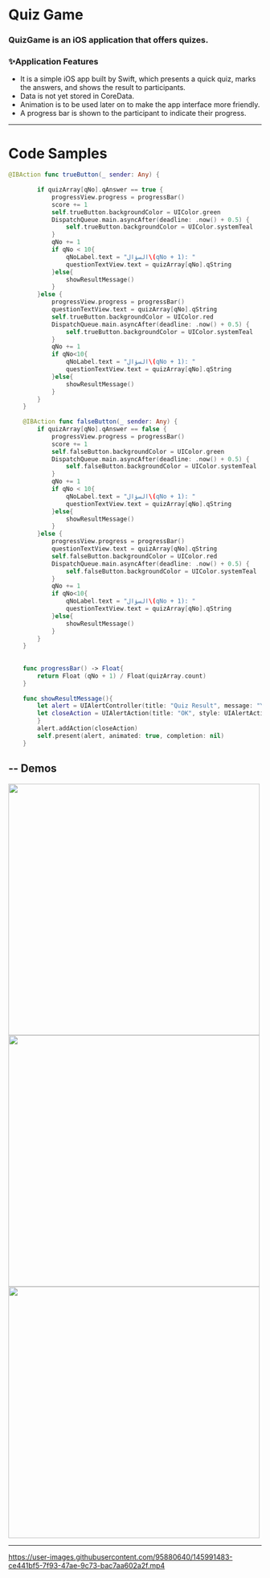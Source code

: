 # Quiz Game
### QuizGame is an iOS application that offers quizes.

###  ✨Application Features
- It is a simple iOS app built by Swift, which presents a quick quiz, marks the answers, and shows the result to participants.
- Data is not yet stored in CoreData.
- Animation is to be used later on to make the app interface more friendly.
- A progress bar is shown to the participant to indicate their progress.

---
# Code Samples
```swift
@IBAction func trueButton(_ sender: Any) {
        
        if quizArray[qNo].qAnswer == true {
            progressView.progress = progressBar()
            score += 1
            self.trueButton.backgroundColor = UIColor.green
            DispatchQueue.main.asyncAfter(deadline: .now() + 0.5) {
                self.trueButton.backgroundColor = UIColor.systemTeal
            }
            qNo += 1
            if qNo < 10{
                qNoLabel.text = "السؤال\(qNo + 1): "
                questionTextView.text = quizArray[qNo].qString
            }else{
                showResultMessage()
            }
        }else {
            progressView.progress = progressBar()
            questionTextView.text = quizArray[qNo].qString
            self.trueButton.backgroundColor = UIColor.red
            DispatchQueue.main.asyncAfter(deadline: .now() + 0.5) {
                self.trueButton.backgroundColor = UIColor.systemTeal
            }
            qNo += 1
            if qNo<10{
                qNoLabel.text = "السؤال\(qNo + 1): "
                questionTextView.text = quizArray[qNo].qString
            }else{
                showResultMessage()
            }
        }
    }
    
    @IBAction func falseButton(_ sender: Any) {
        if quizArray[qNo].qAnswer == false {
            progressView.progress = progressBar()
            score += 1
            self.falseButton.backgroundColor = UIColor.green
            DispatchQueue.main.asyncAfter(deadline: .now() + 0.5) {
                self.falseButton.backgroundColor = UIColor.systemTeal
            }
            qNo += 1
            if qNo < 10{
                qNoLabel.text = "السؤال\(qNo + 1): "
                questionTextView.text = quizArray[qNo].qString
            }else{
                showResultMessage()
            }
        }else {
            progressView.progress = progressBar()
            questionTextView.text = quizArray[qNo].qString
            self.falseButton.backgroundColor = UIColor.red
            DispatchQueue.main.asyncAfter(deadline: .now() + 0.5) {
                self.falseButton.backgroundColor = UIColor.systemTeal
            }
            qNo += 1
            if qNo<10{
                qNoLabel.text = "السؤال\(qNo + 1): "
                questionTextView.text = quizArray[qNo].qString
            }else{
                showResultMessage()
            }
        }
    }
    
    
    func progressBar() -> Float{
        return Float (qNo + 1) / Float(quizArray.count)
    }
    
    func showResultMessage(){
        let alert = UIAlertController(title: "Quiz Result", message: "Your score is: \(score)/10", preferredStyle: UIAlertController.Style.alert)
        let closeAction = UIAlertAction(title: "OK", style: UIAlertAction.Style.default) { _ in self.navigationController?.popViewController(animated: true)
        }
        alert.addAction(closeAction)
        self.present(alert, animated: true, completion: nil)
    }
```

--
Demos
---


<img src= "https://user-images.githubusercontent.com/95880640/145990210-6cfb9632-ac56-4fc0-9179-ecb5fb0d79b8.png" height="500"> <img src= "https://user-images.githubusercontent.com/95880640/145990234-758c6e53-d997-4a2b-bd74-b17ad288047f.png" height="500"> 
<img src= "https://user-images.githubusercontent.com/95880640/145990244-25e8eda2-6a31-4d25-84b3-909f8796c57a.png" height="500">

---

https://user-images.githubusercontent.com/95880640/145991483-ce441bf5-7f93-47ae-9c73-bac7aa602a2f.mp4

















